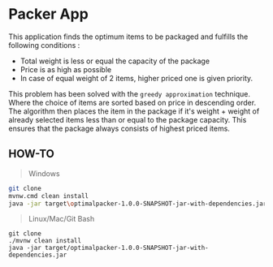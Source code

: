 # Packer App
This application finds the optimum items to be packaged and fulfills the following conditions :
* Total weight is less or equal the capacity of the package
* Price is as high as possible
* In case of equal weight of 2 items, higher priced one is given priority.

This problem has been solved with the `greedy approximation` technique.
Where the choice of items are sorted based on price in descending order.
The algorithm then places the item in the package if it's weight + weight of already selected items less than or equal to the package capacity.
This ensures that the package always consists of highest priced items.

## HOW-TO
> Windows
```bash
git clone 
mvnw.cmd clean install
java -jar target\optimalpacker-1.0.0-SNAPSHOT-jar-with-dependencies.jar
```
> Linux/Mac/Git Bash
```shell
git clone 
./mvnw clean install
java -jar target/optimalpacker-1.0.0-SNAPSHOT-jar-with-dependencies.jar
```